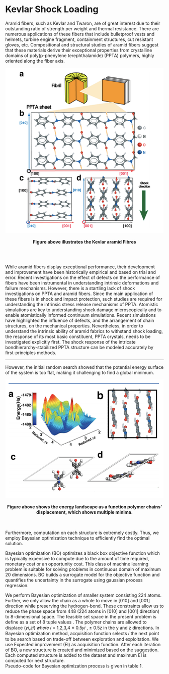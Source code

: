 # Kevlar Shock Loading
Aramid fibers, such as Kevlar and Twaron, are of great interest due to their outstanding ratio of strength per weight and thermal resistance. There are numerous applications of these fibers that include bulletproof vests and helmets, turbine engine fragment, containment structures, cut resistant gloves, etc. Compositional and structural studies of aramid fibers suggest that these materials derive their exceptional properties from crystalline domains of poly(p-phenylene terephthalamide) (PPTA) polymers, highly oriented along the fiber axis.  

<p align="center">
  <img src="https://github.com/AnkitMish/Kevlar-BayesOpt/blob/master/images/Figure1a.png">
  <br><br>
  <b>Figure above illustrates the Kevlar aramid Fibres</b>
  <br><br>
</p>

<br>

While aramid fibers display exceptional performance, their development and improvement have been historically empirical and based on trial and error. Recent investigations on the effect of defects on the performance of fibers have been instrumental in understanding intrinsic deformations and failure mechanisms. However, there is a startling lack of shock investigations on PPTA and aramid fibers. Since the main application of these fibers is in shock and impact
protection, such studies are required for understanding the intrinsic stress release mechanisms of PPTA. Atomistic simulations are key to understanding shock damage microscopically and to enable atomistically informed continuum simulations. Recent simulations have highlighted the influence of defects, and the arrangement of chain structures, on the mechanical properties. Nevertheless, in order to understand the intrinsic ability of aramid fabrics to withstand shock loading, the response of its most basic constituent, PPTA crystals, needs to be investigated explicitly first. The shock response of the intricate bondhierarchy-stabilized PPTA structure can be modeled accurately by first-principles methods.

***
However, the initial random search showed that the potential energy surface of the system is too flat, making it challenging to find a global minimum.

<p align="center">
  <img src="https://github.com/AnkitMish/Kevlar-BayesOpt/blob/master/images/Figure4a.png">
  <br><br>
  <b>Figure above shows the energy landscape as a function polymer chains’ displacement, which shows multiple minima.</b>
  <br><br>
</p>

<br>
Furthermore, computation on each structure is extremely costly. Thus, we employ Bayesian optimization technique to efficiently find the optimal solution. 

Bayesian optimization (BO) optimizes a black box objective function which is typically expensive
to compute due to the amount of time required, monetary cost or an opportunity cost. This class of
machine learning problem is suitable for solving problems in continuous domain of maximum 20
dimensions. BO builds a surrogate model for the objective function and quantifies the uncertainty
in the surrogate using gaussian process regression.

We perform Bayesian optimization of smaller system consisting 224 atoms. Further, we only allow
the chain as a whole to move in [010] and [001] direction while preserving the hydrogen-bond.
These constraints allow us to reduce the phase space from 448 (224 atoms in [010] and [001]
direction) to 8-dimensional space. The feasible set space in the present problem is define as a set
of 8 tuple values . The polymer chains are allowed to displace {𝑦𝑖,𝑧𝑖} 𝑤ℎ𝑒𝑟𝑒 𝑖 = 1,2,3,4 ± 0.5𝑦𝑖
, ± 0.5𝑧 in the y and z directions. In Bayesian optimization method, acquisition function selects 𝑖
the next point to be search based on trade-off between exploration and exploitation. We use
Expected improvement (EI) as acquisition function. After each iteration of BO, a new structure is
created and minimized based on the suggestion. Each computed structure is added to the dataset
and maximum EI is computed for next structure. 
<br>
Pseudo-code for Bayesian optimization process is given in table 1. 



